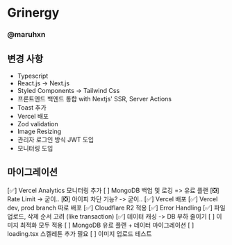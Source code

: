 # Grinergy

### @maruhxn

## 변경 사항

- Typescript
- React.js -> Next.js
- Styled Components -> Tailwind Css
- 프론트엔드 백엔드 통합 with Nextjs' SSR, Server Actions
- Toast 추가
- Vercel 배포
- Zod validation
- Image Resizing
- 관리자 로그인 방식 JWT 도입
- 모니터링 도입

## 마이그레이션

[✅] Vercel Analytics 모니터링 추가
[ ] MongoDB 백업 및 로깅 => 유료 플랜
[❎] Rate Limit -> 굳이..
[❎] 아이피 차단 기능? -> 굳이..
[✅] Vercel 배포
[✅] Vercel dev, prod branch 따로 배포
[✅] Cloudflare R2 적용
[✅] Error Handling
[✅] 파일 업로드, 삭제 순서 고려 (like transaction)
[✅] 데이터 캐싱 -> DB 부하 줄이기
[ ] 이미지 최적화 모두 적용
[ ] MongoDB 유료 플랜 + 데이터 마이그레이션
[ ] loading.tsx 스켈레톤 추가 필요
[ ] 이미지 업로드 테스트
